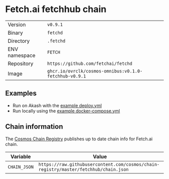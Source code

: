 # Fetch.ai fetchhub chain

| | |
|---|---|
|Version|`v0.9.1`|
|Binary|`fetchd`|
|Directory|`.fetchd`|
|ENV namespace|`FETCH`|
|Repository|`https://github.com/fetchai/fetchd`|
|Image|`ghcr.io/ovrclk/cosmos-omnibus:v0.1.0-fetchhub-v0.9.1`|

## Examples

- Run on Akash with the [example deploy.yml](./deploy.yml)
- Run locally using the [example docker-compose.yml](./docker-compose.yml)

## Chain information

The [Cosmos Chain Registry](https://github.com/cosmos/chain-registry) publishes up to date chain info for Fetch.ai chain.

|Variable|Value|
|---|---|
|`CHAIN_JSON`|`https://raw.githubusercontent.com/cosmos/chain-registry/master/fetchhub/chain.json`|